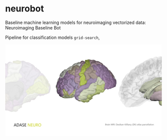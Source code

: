 # neurobot
Baseline machine learning models for neuroimaging vectorized data: Neuroimaging Baseline Bot

Pipeline for classification models `grid-search`, 


![img](https://github.com/adasegroup/adasegroup.github.io/blob/master/assets/img/neuro/mri_sketch_1.png)
